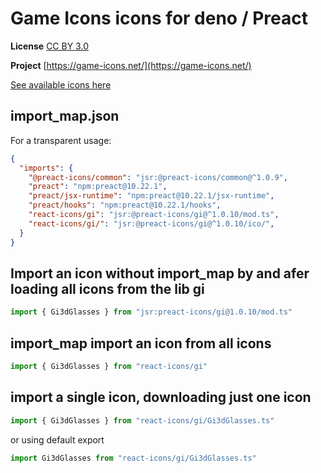 # Game Icons icons for deno / Preact

**License** [CC BY 3.0](https://creativecommons.org/licenses/by/3.0/)

**Project** [https://game-icons.net/](https://game-icons.net/)

[See available icons here](https://react-icons.deno.dev/gi)

## import_map.json

For a transparent usage:

```json
{
  "imports": {
    "@preact-icons/common": "jsr:@preact-icons/common@^1.0.9",
    "preact": "npm:preact@10.22.1",
    "preact/jsx-runtime": "npm:preact@10.22.1/jsx-runtime",
    "preact/hooks": "npm:preact@10.22.1/hooks",
    "react-icons/gi": "jsr:@preact-icons/gi@^1.0.10/mod.ts",
    "react-icons/gi/": "jsr:@preact-icons/gi@^1.0.10/ico/",
  }
}
```

## Import an icon without import_map by and afer loading all icons from the lib gi

```ts
import { Gi3dGlasses } from "jsr:preact-icons/gi@1.0.10/mod.ts"
```

## import_map import an icon from all icons

```ts
import { Gi3dGlasses } from "react-icons/gi"
```

## import a single icon, downloading just one icon

```ts
import { Gi3dGlasses } from "react-icons/gi/Gi3dGlasses.ts"
```

or using default export

```ts
import Gi3dGlasses from "react-icons/gi/Gi3dGlasses.ts"
```

